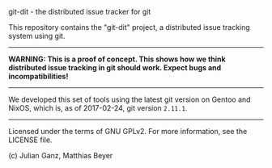git-dit - the distributed issue tracker for git

This repository contains the "git-dit" project, a distributed issue tracking
system using git.

---

**WARNING: This is a proof of concept. This shows how we think distributed issue
tracking in git should work. Expect bugs and incompatibilities!**

---

We developed this set of tools using the latest git version on Gentoo and NixOS,
which is, as of 2017-02-24, git version `2.11.1`.

---

Licensed under the terms of GNU GPLv2.
For more information, see the LICENSE file.

(c) Julian Ganz, Matthias Beyer
